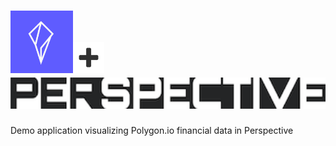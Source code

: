 # <a href="https://polygon.io/"><img src="docs/img/polygon.png" height="100"></a><img src="docs/img/plus.png" height="50"><a href="https://perspective.finos.org"><img src="docs/img/perspective.png" height="50"></a>
Demo application visualizing Polygon.io financial data in Perspective
